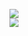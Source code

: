 [![](https://img.shields.io/badge/Made%20With-Github%20Spray-lightgrey.svg?style=for-the-badge&logo=github)](https://github.com/Annihil/github-spray#6903)  
[![](https://i.imgur.com/2DrTn0Z.gif)](https://github.com/Annihil/github-spray)